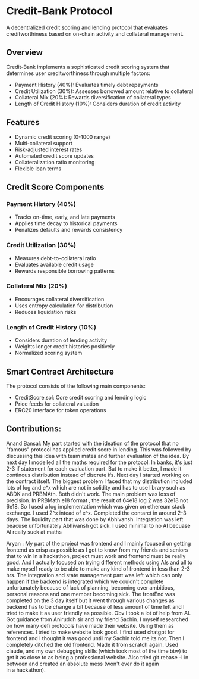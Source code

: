 # Credit-Bank Protocol

A decentralized credit scoring and lending protocol that evaluates creditworthiness based on on-chain activity and collateral management.

## Overview

Credit-Bank implements a sophisticated credit scoring system that determines user creditworthiness through multiple factors:

-   Payment History (40%): Evaluates timely debt repayments
-   Credit Utilization (30%): Assesses borrowed amount relative to collateral
-   Collateral Mix (20%): Rewards diversification of collateral types
-   Length of Credit History (10%): Considers duration of credit activity

## Features

-   Dynamic credit scoring (0-1000 range)
-   Multi-collateral support
-   Risk-adjusted interest rates
-   Automated credit score updates
-   Collateralization ratio monitoring
-   Flexible loan terms

## Credit Score Components

### Payment History (40%)

-   Tracks on-time, early, and late payments
-   Applies time decay to historical payments
-   Penalizes defaults and rewards consistency

### Credit Utilization (30%)

-   Measures debt-to-collateral ratio
-   Evaluates available credit usage
-   Rewards responsible borrowing patterns

### Collateral Mix (20%)

-   Encourages collateral diversification
-   Uses entropy calculation for distribution
-   Reduces liquidation risks

### Length of Credit History (10%)

-   Considers duration of lending activity
-   Weights longer credit histories positively
-   Normalized scoring system

## Smart Contract Architecture

The protocol consists of the following main components:

-   CreditScore.sol: Core credit scoring and lending logic
-   Price feeds for collateral valuation
-   ERC20 interface for token operations

## Contributions:
Anand Bansal: My part started with the ideation of the protocol that no "famous" protocol has applied credit score in lending. This was followed by discussing this idea with team mates and further evaluation of the idea. By next day I modelled all the maths required for the protocol. In banks, it's just 2-3 if statement for each evaluation part. But to make it better, I made it continous distribution instead of discrete ifs. Next day I started working on the contract itself. The biggest problem I faced that my distribution included lots of log and e^x which are not in solidity and has to use library such as ABDK and PRBMAth. Both didn't work. The main problem was loss of precision. In PRBMath e18 format , the result of 64e18 log 2 was 32e18 not 6e18. So I used a log implementation which was given on ethereum stack exchange. I used 2^x intead of e^x. Completed the contarct in around 2-3 days. The liquidity part that was done by Abhivansh. Integration was left beacuse unfortunately Abhivansh got sick. I used minimal to no AI becuase AI really suck at maths

Aryan :  My part of the project was frontend and I mainly focused on getting frontend as crisp as possible as I got to know from my friends and seniors that to win in a hackathon, project must work and frontend must be really good. And I actually focused on trying different methods using AIs and all to make myself ready to be able  to make any kind of frontend in less than 2-3 hrs. The integration and state management part was left which can only happen if the backend is integrated which we couldn't complete unfortunately because of lack of planning, becoming over ambitious, personal reasons and one member becoming sick. The frontEnd was completed on the 3 day itself but it went through various changes as backend has to be change a bit because of less amount of time left and I tried to make it as user friendly as possible. Obv I took a lot of help from AI. Got guidance from Aniruddh sir and my friend Sachin. I myself researched on how many defi protocols have made their website. Using them as references. I tried to make website look good. I first used chatgpt for frontend and I thought it was good until my Sachin told me its not. Then I completely ditched the old frontend. Made it from scratch again. Used claude, and my own debugging skills (which took most of the time btw) to get it as close to as being a professional website. Also tried git rebase -i in between and created an absolute mess (won't ever do it again in a hackathon).
